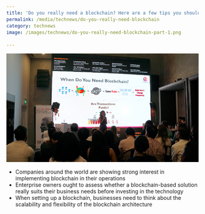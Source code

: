 ```yaml
---
title: 'Do you really need a blockchain? Here are a few tips you should think about first'
permalink: /media/technews/do-you-really-need-blockchain
category: technews
image: /images/technews/do-you-really-need-blockchain-part-1.png

---
```



![do you really need a blockchain? here are a few tips you should think about first](/images/technews/do-you-really-need-blockchain-part-1.png)

* Companies around the world are showing strong interest in implementing blockchain in their operations
* Enterprise owners ought to assess whether a blockchain-based solution really suits their business needs before investing in the technology
* When setting up a blockchain, businesses need to think about the scalability and flexibility of the blockchain architecture
 
